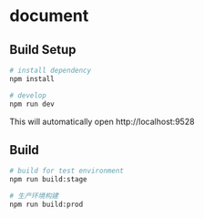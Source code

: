 # document
## Build Setup

```bash
# install dependency
npm install

# develop
npm run dev
```

This will automatically open http://localhost:9528

## Build

```bash
# build for test environment
npm run build:stage

# 生产环境构建
npm run build:prod
```
